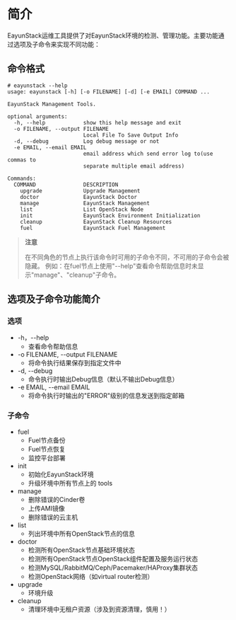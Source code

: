 # 简介

EayunStack运维工具提供了对EayunStack环境的检测、管理功能。主要功能通过选项及子命令来实现不同功能：

## 命令格式

```
# eayunstack --help
usage: eayunstack [-h] [-o FILENAME] [-d] [-e EMAIL] COMMAND ...

EayunStack Management Tools.

optional arguments:
  -h, --help            show this help message and exit
  -o FILENAME, --output FILENAME
                        Local File To Save Output Info
  -d, --debug           Log debug message or not
  -e EMAIL, --email EMAIL
                        email address which send error log to(use commas to
                        separate multiple email address)

Commands:
  COMMAND               DESCRIPTION
    upgrade             Upgrade Management
    doctor              EayunStack Doctor
    manage              EayunStack Management
    list                List OpenStack Node
    init                EayunStack Environment Initialization
    cleanup             EayunStack Cleanup Resources
    fuel                EayunStack Fuel Management
```

>  **注意**
>
>  在不同角色的节点上执行该命令时可用的子命令不同，不可用的子命令会被隐藏。
>  例如：在fuel节点上使用"--help"查看命令帮助信息时未显示"manage"、"cleanup"子命令。

## 选项及子命令功能简介

### 选项

* -h，--help
   * 查看命令帮助信息
* -o FILENAME, --output FILENAME
   * 将命令执行结果保存到指定文件中
* -d, --debug
   * 命令执行时输出Debug信息（默认不输出Debug信息）
* -e EMAIL, --email EMAIL
   * 将命令执行时输出的"ERROR"级别的信息发送到指定邮箱

### 子命令

* fuel
   * Fuel节点备份
   * Fuel节点恢复
   * 监控平台部署
* init
   * 初始化EayunStack环境
   * 升级环境中所有节点上的 tools
* manage
   * 删除错误的Cinder卷
   * 上传AMI镜像
   * 删除错误的云主机
* list
   * 列出环境中所有OpenStack节点的信息
* doctor
   * 检测所有OpenStack节点基础环境状态
   * 检测所有OpenStack节点OpenStack组件配置及服务运行状态
   * 检测MySQL/RabbitMQ/Ceph/Pacemaker/HAProxy集群状态
   * 检测OpenStack网络（如virtual router检测）
* upgrade
   * 环境升级
* cleanup
   * 清理环境中无租户资源（涉及到资源清理，慎用！）